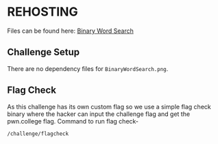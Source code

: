 # REHOSTING

Files can be found here: [Binary Word Search](https://github.com/sponege/CTF-writeups/tree/master/HSCTF2020/binary-word-search)

## Challenge Setup
There are no dependency files for `BinaryWordSearch.png`.

## Flag Check

As this challenge has its own custom flag so we use a simple flag check binary where the hacker can input the challenge flag and get the pwn.college flag. Command to run flag check-
```
/challenge/flagcheck
```